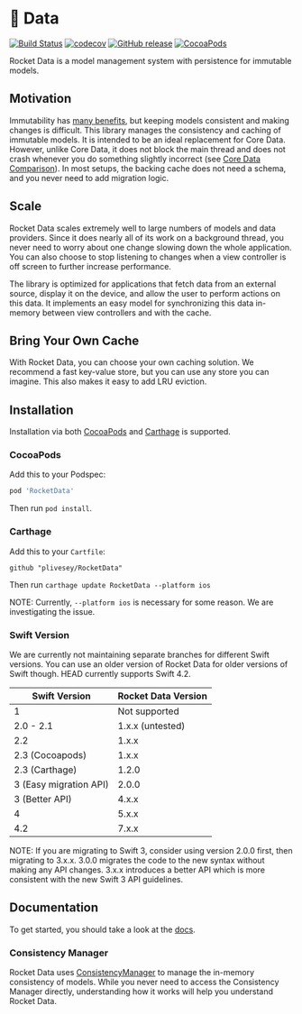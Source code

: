 # 🚀 Data

[![Build Status](https://travis-ci.org/plivesey/RocketData.svg?branch=master)](https://travis-ci.org/plivesey/RocketData)
[![codecov](https://codecov.io/gh/plivesey/RocketData/branch/master/graph/badge.svg)](https://codecov.io/gh/plivesey/RocketData)
[![GitHub release](https://img.shields.io/github/release/plivesey/RocketData.svg?maxAge=86400)](https://github.com/plivesey/RocketData/releases)
[![CocoaPods](https://img.shields.io/cocoapods/p/RocketData.svg?maxAge=86400)](#)

Rocket Data is a model management system with persistence for immutable models.

## Motivation

Immutability has [many benefits](https://plivesey.github.io/RocketData/pages/130_immutability.html), but keeping models consistent and making changes is difficult. This library manages the consistency and caching of immutable models. It is intended to be an ideal replacement for Core Data. However, unlike Core Data, it does not block the main thread and does not crash whenever you do something slightly incorrect (see [Core Data Comparison](https://plivesey.github.io/RocketData/pages/100_coreData.html)). In most setups, the backing cache does not need a schema, and you never need to add migration logic.

## Scale

Rocket Data scales extremely well to large numbers of models and data providers. Since it does nearly all of its work on a background thread, you never need to worry about one change slowing down the whole application. You can also choose to stop listening to changes when a view controller is off screen to further increase performance.

The library is optimized for applications that fetch data from an external source, display it on the device, and allow the user to perform actions on this data. It implements an easy model for synchronizing this data in-memory between view controllers and with the cache.

## Bring Your Own Cache

With Rocket Data, you can choose your own caching solution. We recommend a fast key-value store, but you can use any store you can imagine. This also makes it easy to add LRU eviction.

## Installation

Installation via both [CocoaPods](https://cocoapods.org) and [Carthage](https://github.com/Carthage/Carthage) is supported.

### CocoaPods

Add this to your Podspec:
```ruby
pod 'RocketData'
```
Then run `pod install`.

### Carthage

Add this to your `Cartfile`:
```ogdl
github "plivesey/RocketData"
```
Then run `carthage update RocketData --platform ios`

NOTE: Currently, `--platform ios` is necessary for some reason. We are investigating the issue.

### Swift Version

We are currently not maintaining separate branches for different Swift versions. You can use an older version of Rocket Data for older versions of Swift though. HEAD currently supports Swift 4.2.

| Swift Version | Rocket Data Version          |
|---------------|------------------------------|
| 1             | Not supported                |
| 2.0 - 2.1     | 1.x.x (untested)             |
| 2.2           | 1.x.x                        |
| 2.3 (Cocoapods) | 1.x.x                      |
| 2.3 (Carthage) | 1.2.0                       |
| 3 (Easy migration API) | 2.0.0               |
| 3 (Better API) | 4.x.x                       |
| 4             | 5.x.x                        |
| 4.2           | 7.x.x                        |

NOTE: If you are migrating to Swift 3, consider using version 2.0.0 first, then migrating to 3.x.x. 3.0.0 migrates the code to the new syntax without making any API changes. 3.x.x introduces a better API which is more consistent with the new Swift 3 API guidelines.

## Documentation

To get started, you should take a look at the [docs](https://plivesey.github.io/RocketData).

### Consistency Manager

Rocket Data uses [ConsistencyManager](https://github.com/plivesey/ConsistencyManager/) to manage the in-memory consistency of models. While you never need to access the Consistency Manager directly, understanding how it works will help you understand Rocket Data.

